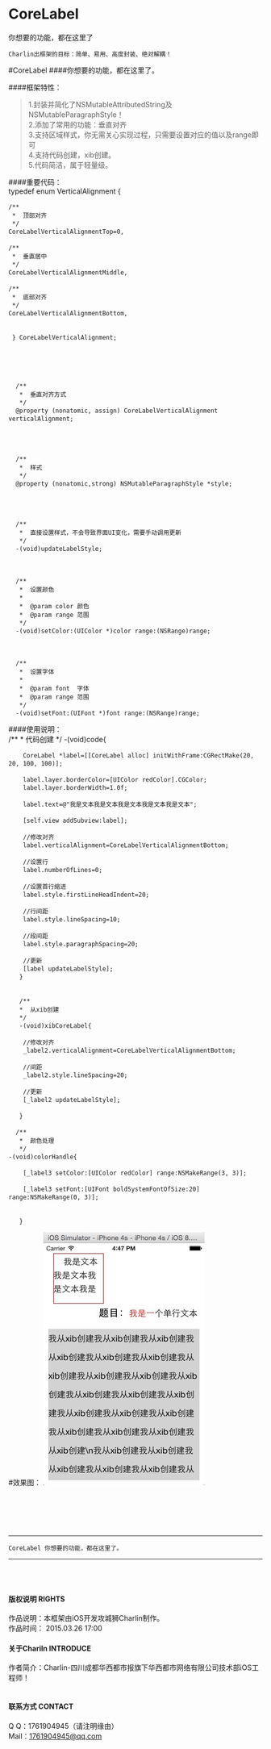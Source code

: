 # CoreLabel
你想要的功能，都在这里了

    Charlin出框架的目标：简单、易用、高度封装、绝对解耦！

#CoreLabel
####你想要的功能，都在这里了。



####框架特性：<br />
>1.封装并简化了NSMutableAttributedString及NSMutableParagraphStyle！<br />
>2.添加了常用的功能：垂直对齐<br />
>3.支持区域样式，你无需关心实现过程，只需要设置对应的值以及range即可<br />
>4.支持代码创建，xib创建。<br />
>5.代码简洁，属于轻量级。<br />

####重要代码：<br />
    typedef enum VerticalAlignment {
    
    /**
     *  顶部对齐
     */
    CoreLabelVerticalAlignmentTop=0,
    
    /**
     *  垂直居中
     */
    CoreLabelVerticalAlignmentMiddle,
    
    /**
     *  底部对齐
     */
    CoreLabelVerticalAlignmentBottom,
    
    
     } CoreLabelVerticalAlignment;
  
  
  
  
  
      /**
       *  垂直对齐方式
       */
      @property (nonatomic, assign) CoreLabelVerticalAlignment verticalAlignment;
      
      
      
      
      /**
       *  样式
       */
      @property (nonatomic,strong) NSMutableParagraphStyle *style;
      
      
      
      
      /**
       *  直接设置样式，不会导致界面UI变化，需要手动调用更新
       */
      -(void)updateLabelStyle;
      
      
      
      /**
       *  设置颜色
       *
       *  @param color 颜色
       *  @param range 范围
       */
      -(void)setColor:(UIColor *)color range:(NSRange)range;
      
      
      
      /**
       *  设置字体
       *
       *  @param font  字体
       *  @param range 范围
       */
      -(void)setFont:(UIFont *)font range:(NSRange)range;
      
      
####使用说明：<br />
     /**
     *  代码创建
     */
    -(void)code{
        
        CoreLabel *label=[[CoreLabel alloc] initWithFrame:CGRectMake(20, 20, 100, 100)];
        
        label.layer.borderColor=[UIColor redColor].CGColor;
        label.layer.borderWidth=1.0f;
        
        label.text=@"我是文本我是文本我是文本我是文本我是文本";
        
        [self.view addSubview:label];
        
        //修改对齐
        label.verticalAlignment=CoreLabelVerticalAlignmentBottom;
    
        //设置行
        label.numberOfLines=0;
        
        //设置首行缩进
        label.style.firstLineHeadIndent=20;
        
        //行间距
        label.style.lineSpacing=10;
    
        //段间距
        label.style.paragraphSpacing=20;
        
        //更新
        [label updateLabelStyle];
       }
      
      
       /**
       *  从xib创建
       */
       -(void)xibCoreLabel{
        
        //修改对齐
        _label2.verticalAlignment=CoreLabelVerticalAlignmentBottom;
        
        //间距
        _label2.style.lineSpacing=20;
        
        //更新
        [_label2 updateLabelStyle];
        
       }
    
      /**
       *  颜色处理
       */
    -(void)colorHandle{
        
        [_label3 setColor:[UIColor redColor] range:NSMakeRange(3, 3)];
        
        [_label3 setFont:[UIFont boldSystemFontOfSize:20] range:NSMakeRange(0, 3)];
        
     
       }



#效果图：
![image](./CoreLabel/pic/1.jpg)


<br /><br /><br /><br />

-----
    CoreLabel 你想要的功能，都在这里了。
-----

<br /><br />

#### 版权说明 RIGHTS <br />
作品说明：本框架由iOS开发攻城狮Charlin制作。<br />
作品时间： 2015.03.26 17:00<br />

#### 关于Chariln INTRODUCE <br />
作者简介：Charlin-四川成都华西都市报旗下华西都市网络有限公司技术部iOS工程师！<br /><br />


#### 联系方式 CONTACT <br />
Q    Q：1761904945（请注明缘由）<br />
Mail：1761904945@qq.com<br />
